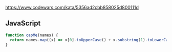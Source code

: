 https://www.codewars.com/kata/5356ad2cbb858025d800111d

## JavaScript
```js
function capMe(names) {
  return names.map((x) => x[0].toUpperCase() + x.substring(1).toLowerCase());
}
```